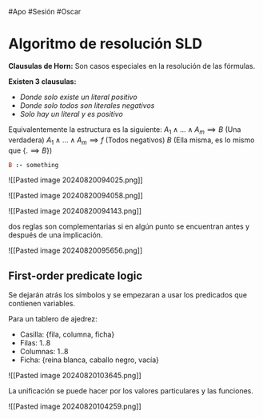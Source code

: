 #Apo #Sesión #Oscar 
# Algoritmo de resolución SLD

**Clausulas de Horn:** Son casos especiales en la resolución de las fórmulas.

**Existen 3 clausulas:**
- *Donde solo existe un literal positivo*
- *Donde solo todos son literales negativos*
- *Solo hay un literal y es positivo*

Equivalentemente la estructura es la siguiente:
$A_1 \land ... \land A_m \implies B$ (Una verdadera)
$A_1 \land ... \land A_m \implies f$ (Todos negativos)
$B$ (Ella misma, es lo mismo que $\{. \implies B\}$)

```prolog
B :- something
```

![[Pasted image 20240820094025.png]]

![[Pasted image 20240820094058.png]]

![[Pasted image 20240820094143.png]]

dos reglas son complementarias si en algún punto se encuentran antes y después de una implicación.

![[Pasted image 20240820095656.png]]

## First-order predicate logic

Se dejarán atrás los símbolos y se empezaran a usar los predicados que contienen variables.

Para un tablero de ajedrez:
- Casilla: {fila, columna, ficha}
- Filas: 1..8
- Columnas: 1..8
- Ficha: {reina blanca, caballo negro, vacía}

![[Pasted image 20240820103645.png]]

La unificación se puede hacer por los valores particulares y las funciones.

![[Pasted image 20240820104259.png]]

